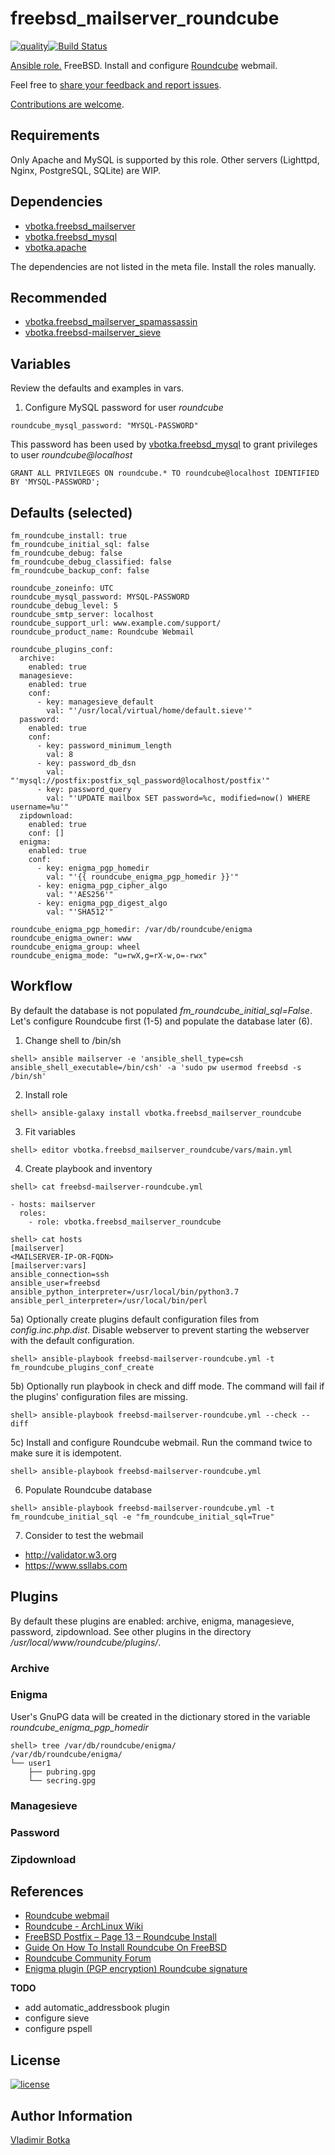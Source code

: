 # freebsd_mailserver_roundcube

[![quality](https://img.shields.io/ansible/quality/27910)](https://galaxy.ansible.com/vbotka/freebsd_mailserver_roundcube)[![Build Status](https://travis-ci.org/vbotka/ansible-freebsd-mailserver-roundcube.svg?branch=master)](https://travis-ci.org/vbotka/freebsd-mailserver-roundcube)

[Ansible role.](https://galaxy.ansible.com/vbotka/freebsd_mailserver_roundcube/) FreeBSD. Install and configure [Roundcube](https://roundcube.net/) webmail.

Feel free to [share your feedback and report issues](https://github.com/vbotka/ansible-freebsd-mailserver-roundcube/issues).

[Contributions are welcome](https://github.com/firstcontributions/first-contributions).


## Requirements

Only Apache and MySQL is supported by this role. Other servers (Lighttpd, Nginx, PostgreSQL, SQLite) are WIP.


## Dependencies

- [vbotka.freebsd_mailserver](https://galaxy.ansible.com/vbotka/freebsd_mailserver/)
- [vbotka.freebsd_mysql](https://galaxy.ansible.com/vbotka/freebsd_mysql/)
- [vbotka.apache](https://galaxy.ansible.com/vbotka/apache/)

The dependencies are not listed in the meta file. Install the roles manually.


## Recommended

- [vbotka.freebsd_mailserver_spamassassin](https://galaxy.ansible.com/vbotka/freebsd_mailserver_spamassassin/)
- [vbotka.freebsd-mailserver_sieve](https://galaxy.ansible.com/vbotka/freebsd_mailserver_sieve/)


## Variables

Review the defaults and examples in vars.


1) Configure MySQL password for user *roundcube*

```
roundcube_mysql_password: "MYSQL-PASSWORD"
```
This password has been used by [vbotka.freebsd_mysql](https://galaxy.ansible.com/vbotka/freebsd_mysql/) to grant privileges to user *roundcube@localhost*
```
GRANT ALL PRIVILEGES ON roundcube.* TO roundcube@localhost IDENTIFIED BY 'MYSQL-PASSWORD';
```


## Defaults (selected)

```
fm_roundcube_install: true
fm_roundcube_initial_sql: false
fm_roundcube_debug: false
fm_roundcube_debug_classified: false
fm_roundcube_backup_conf: false

roundcube_zoneinfo: UTC
roundcube_mysql_password: MYSQL-PASSWORD
roundcube_debug_level: 5
roundcube_smtp_server: localhost
roundcube_support_url: www.example.com/support/
roundcube_product_name: Roundcube Webmail

roundcube_plugins_conf:
  archive:
    enabled: true
  managesieve:
    enabled: true
    conf:
      - key: managesieve_default
        val: "'/usr/local/virtual/home/default.sieve'"
  password:
    enabled: true
    conf:
      - key: password_minimum_length
        val: 8
      - key: password_db_dsn
        val: "'mysql://postfix:postfix_sql_password@localhost/postfix'"
      - key: password_query
        val: "'UPDATE mailbox SET password=%c, modified=now() WHERE username=%u'"
  zipdownload:
    enabled: true
    conf: []
  enigma:
    enabled: true
    conf:
      - key: enigma_pgp_homedir
        val: "'{{ roundcube_enigma_pgp_homedir }}'"
      - key: enigma_pgp_cipher_algo
        val: "'AES256'"
      - key: enigma_pgp_digest_algo
        val: "'SHA512'"

roundcube_enigma_pgp_homedir: /var/db/roundcube/enigma
roundcube_enigma_owner: www
roundcube_enigma_group: wheel
roundcube_enigma_mode: "u=rwX,g=rX-w,o=-rwx"

```


## Workflow

By default the database is not populated *fm_roundcube_initial_sql=False*. Let's configure Roundcube first (1-5) and populate the database later (6).

1) Change shell to /bin/sh

```
shell> ansible mailserver -e 'ansible_shell_type=csh ansible_shell_executable=/bin/csh' -a 'sudo pw usermod freebsd -s /bin/sh'
```

2) Install role

```
shell> ansible-galaxy install vbotka.freebsd_mailserver_roundcube
```

3) Fit variables

```
shell> editor vbotka.freebsd_mailserver_roundcube/vars/main.yml
```

4) Create playbook and inventory

```
shell> cat freebsd-mailserver-roundcube.yml

- hosts: mailserver
  roles:
    - role: vbotka.freebsd_mailserver_roundcube
```

```
shell> cat hosts
[mailserver]
<MAILSERVER-IP-OR-FQDN>
[mailserver:vars]
ansible_connection=ssh
ansible_user=freebsd
ansible_python_interpreter=/usr/local/bin/python3.7
ansible_perl_interpreter=/usr/local/bin/perl
```

5a) Optionally create plugins default configuration files from *config.inc.php.dist*. Disable webserver to prevent starting the webserver with the default configuration.

```
shell> ansible-playbook freebsd-mailserver-roundcube.yml -t fm_roundcube_plugins_conf_create
```

5b) Optionally run playbook in check and diff mode. The command will fail if the plugins' configuration files are missing.

```
shell> ansible-playbook freebsd-mailserver-roundcube.yml --check --diff
```

5c) Install and configure Roundcube webmail. Run the command twice to make sure it is idempotent.

```
shell> ansible-playbook freebsd-mailserver-roundcube.yml
```

6) Populate Roundcube database

```
shell> ansible-playbook freebsd-mailserver-roundcube.yml -t fm_roundcube_initial_sql -e "fm_roundcube_initial_sql=True"
```

7) Consider to test the webmail

- http://validator.w3.org
- https://www.ssllabs.com


## Plugins

By default these plugins are enabled: archive, enigma, managesieve, password, zipdownload. See other plugins in the directory */usr/local/www/roundcube/plugins/*.

### Archive

### Enigma

User's GnuPG data will be created in the dictionary stored in the variable *roundcube_enigma_pgp_homedir*

```
shell> tree /var/db/roundcube/enigma/
/var/db/roundcube/enigma/
└── user1
    ├── pubring.gpg
    └── secring.gpg
```

### Managesieve

### Password

### Zipdownload


## References

- [Roundcube webmail](https://roundcube.net/)
- [Roundcube - ArchLinux Wiki](https://wiki.archlinux.org/index.php/Roundcube)
- [FreeBSD Postfix – Page 13 – Roundcube Install](http://www.purplehat.org/?page_id=20)
- [Guide On How To Install Roundcube On FreeBSD](http://www.xfiles.dk/guide-on-how-to-install-roundcube-on-freebsd/)
- [Roundcube Community Forum](http://www.roundcubeforum.net/)
- [Enigma plugin (PGP encryption) Roundcube signature](https://www.saic.it/enigma-plugin-pgp-encryption-roundcube-signature/)


**TODO**

- add automatic_addressbook plugin
- configure sieve
- configure pspell


## License

[![license](https://img.shields.io/badge/license-BSD-red.svg)](https://www.freebsd.org/doc/en/articles/bsdl-gpl/article.html)


## Author Information

[Vladimir Botka](https://botka.link)

